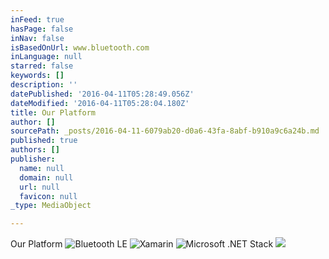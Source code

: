 ```yaml
---
inFeed: true
hasPage: false
inNav: false
isBasedOnUrl: www.bluetooth.com
inLanguage: null
starred: false
keywords: []
description: ''
datePublished: '2016-04-11T05:28:49.056Z'
dateModified: '2016-04-11T05:28:04.180Z'
title: Our Platform
author: []
sourcePath: _posts/2016-04-11-6079ab20-d0a6-43fa-8abf-b910a9c6a24b.md
published: true
authors: []
publisher:
  name: null
  domain: null
  url: null
  favicon: null
_type: MediaObject

---
```

Our Platform
![Bluetooth LE](https://the-grid-user-content.s3-us-west-2.amazonaws.com/637b604a-d848-4f3e-8913-bc2880f8041e.png)
![Xamarin](https://s3-us-west-2.amazonaws.com/the-grid-img/p/2bf58171ac49c290b34b15b9e4e4ae7920f3937f.png)
![Microsoft .NET Stack](https://the-grid-user-content.s3-us-west-2.amazonaws.com/17399c00-b4c9-4abf-adf7-293251ca44fa.png)
![](https://the-grid-user-content.s3-us-west-2.amazonaws.com/22a7343d-b710-46b1-bb3d-977cce218629.png)